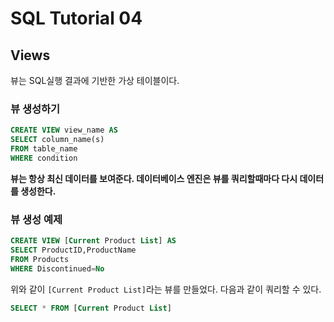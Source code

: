 # SQL Tutorial 04

## Views
뷰는 SQL실행 결과에 기반한 가상 테이블이다. 

### 뷰 생성하기
```sql
CREATE VIEW view_name AS
SELECT column_name(s)
FROM table_name
WHERE condition
```
**뷰는 항상 최신 데이터를 보여준다. 데이터베이스 엔진은 뷰를 쿼리할때마다 다시 데이터를 생성한다.**

### 뷰 생성 예제 
```sql
CREATE VIEW [Current Product List] AS
SELECT ProductID,ProductName
FROM Products
WHERE Discontinued=No
```
위와 같이 `[Current Product List]`라는 뷰를 만들었다. 다음과 같이 쿼리할 수 있다.

```sql
SELECT * FROM [Current Product List]
```
